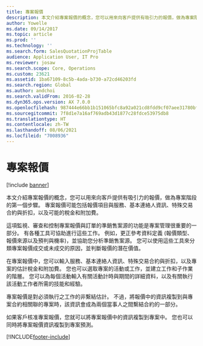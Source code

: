 ```yaml
---
title: 專案報價
description: 本文介紹專案報價的概念，您可以用來向客戶提供有吸引力的報價，做為專案階段的第一個步驟。 專案報價可能包括報價項目與服務、基本連絡人資訊、特殊交易合約與折扣，以及可能的稅金和附加費。
author: Yowelle
ms.date: 09/14/2017
ms.topic: article
ms.prod: ''
ms.technology: ''
ms.search.form: SalesQuotationProjTable
audience: Application User, IT Pro
ms.reviewer: josaw
ms.search.scope: Core, Operations
ms.custom: 23621
ms.assetid: 1ba67109-8c5b-4ada-b730-a72cd46203fd
ms.search.region: Global
ms.author: andchoi
ms.search.validFrom: 2016-02-28
ms.dyn365.ops.version: AX 7.0.0
ms.openlocfilehash: 987444e66bb1b151065bfc8a92a021cd8fdd9cf07aee31780bf7607dc4de221c
ms.sourcegitcommit: 7f8d1e7a16af769adb43d1877c28fdce53975db8
ms.translationtype: HT
ms.contentlocale: zh-TW
ms.lasthandoff: 08/06/2021
ms.locfileid: "7008936"
---
```

# <a name="project-quotations"></a>專案報價

[!include [banner](../includes/banner.md)]

本文介紹專案報價的概念，您可以用來向客戶提供有吸引力的報價，做為專案階段的第一個步驟。 專案報價可能包括報價項目與服務、基本連絡人資訊、特殊交易合約與折扣，以及可能的稅金和附加費。 

這項監視、審查和控制專案報價與訂單的準銷售案源的功能是專案管理很重要的一部分。 有各種工具可協助進行這些工作。 例如，更正參考資料定義 (報價類型、報價來源以及預判與機率)，並協助您分析準銷售案源。 您可以使用這些工具來分類專案報價成交或未成交的原因，並判斷報價的潛在價值。 

在專案報價中，您可以輸入服務、基本連絡人資訊、特殊交易合約與折扣，以及專案的估計稅金和附加費。 您也可以選取專案的活動或工作，並建立工作和子作業的階層。 您可以為每個活動輸入有關活動計時與期間的詳細資料，以及有關執行該活動工作者所需的技能和經驗。 

專案報價是對必須執行之工作的非繫結估計。 不過，將報價中的資訊複製到與專案合約相關聯的專案時，該資訊會成為兩個當事人之間繫結合約的一部分。 

如果客戶核准專案報價，您就可以將專案報價中的資訊複製到專案中。 您也可以同時將專案報價資訊複製到專案預測。





[!INCLUDE[footer-include](../includes/footer-banner.md)]